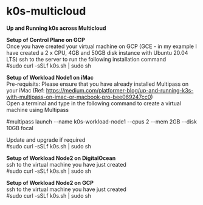 # k0s-multicloud
**Up and Running k0s across Multicloud**

**Setup of Control Plane on GCP**<br>
Once you have created your virtual machine on GCP (GCE - in my example I have created a 2 x CPU, 4GB and 50GB disk instance with Ubuntu 20.04 LTS) ssh to the server
to run the following installation command<br>
#sudo curl -sSLf k0s.sh | sudo sh

**Setup of Workload Node1 on iMac**</br>
Pre-requisits: Please ensure that you have already installed Multipass on your iMac (Ref:  https://medium.com/platformer-blog/up-and-running-k3s-with-multipass-on-imac-or-macbook-pro-bee069247cc0) <br>
Open a terminal and type in the following command to create a virtual machine using Multipass<br>

#multipass launch --name k0s-workload-node1 --cpus 2 --mem 2GB --disk 10GB focal

Update and upgrade if required<br>
#sudo curl -sSLf k0s.sh | sudo sh

**Setup of Workload Node2 on DigitalOcean**<br>
ssh to the virtual machine you have just created <br>
#sudo curl -sSLf k0s.sh | sudo sh

**Setup of Workload Node2 on GCP**<br>
ssh to the virtual machine you have just created <br>
#sudo curl -sSLf k0s.sh | sudo sh
